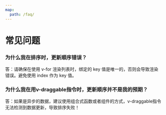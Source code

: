 ```yaml
---
map:
  path: /faq/
---
```


# 常见问题

### 为什么我在排序时，更新顺序错误？

答：请确保在使用 v-for 渲染列表时，绑定的 key 值是唯一的，否则会导致渲染错误。避免使用 index 作为 key 值。

### 为什么我在用v-draggable指令时，更新顺序并不是我的预期？

答：如果是异步的数据，建议使用组合式函数或者组件的方式，v-draggable指令无法检测到数据更新，导致排序失败！
